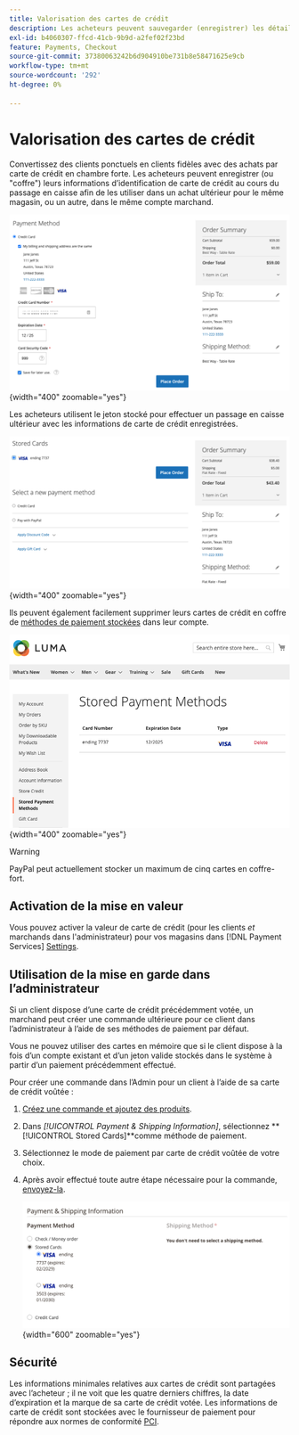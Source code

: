 ```yaml
---
title: Valorisation des cartes de crédit
description: Les acheteurs peuvent sauvegarder (enregistrer) les détails de leur carte de crédit pour les achats futurs.
exl-id: b4060307-ffcd-41cb-9b9d-a2fef02f23bd
feature: Payments, Checkout
source-git-commit: 37380063242b6d904910be731b8e58471625e9cb
workflow-type: tm+mt
source-wordcount: '292'
ht-degree: 0%

---
```


# Valorisation des cartes de crédit

Convertissez des clients ponctuels en clients fidèles avec des achats par carte de crédit en chambre forte. Les acheteurs peuvent enregistrer (ou &quot;coffre&quot;) leurs informations d’identification de carte de crédit au cours du passage en caisse afin de les utiliser dans un achat ultérieur pour le même magasin, ou un autre, dans le même compte marchand.

![ Vault leur carte de crédit pour une utilisation ultérieure ](assets/save-card-for-later.png){width="400" zoomable="yes"}

Les acheteurs utilisent le jeton stocké pour effectuer un passage en caisse ultérieur avec les informations de carte de crédit enregistrées.

![Utiliser les informations d’identification stockées pour un achat ultérieur](assets/use-stored-card.png){width="400" zoomable="yes"}

Ils peuvent également facilement supprimer leurs cartes de crédit en coffre de [méthodes de paiement stockées](https://experienceleague.adobe.com/en/docs/commerce-admin/stores-sales/payments/stored-payment-methods) dans leur compte.

![Méthodes de paiement stockées dans mon compte](assets/stored-payment-methods.png){width="400" zoomable="yes"}

>[!WARNING]
>
>PayPal peut actuellement stocker un maximum de cinq cartes en coffre-fort.

## Activation de la mise en valeur

Vous pouvez activer la valeur de carte de crédit (pour les clients _et_ marchands dans l&#39;administrateur) pour vos magasins dans [!DNL Payment Services] [Settings](settings.md#card-vaulting).

## Utilisation de la mise en garde dans l’administrateur

Si un client dispose d’une carte de crédit précédemment votée, un marchand peut créer une commande ultérieure pour ce client dans l’administrateur à l’aide de ses méthodes de paiement par défaut.

Vous ne pouvez utiliser des cartes en mémoire que si le client dispose à la fois d’un compte existant et d’un jeton valide stockés dans le système à partir d’un paiement précédemment effectué.

Pour créer une commande dans l’Admin pour un client à l’aide de sa carte de crédit voûtée :

1. [Créez une commande et ajoutez des produits](https://experienceleague.adobe.com/docs/commerce-admin/stores-sales/point-of-purchase/assist/customer-account-create-order.html).
1. Dans _[!UICONTROL Payment & Shipping Information]_, sélectionnez **[!UICONTROL Stored Cards]**comme méthode de paiement.
1. Sélectionnez le mode de paiement par carte de crédit voûtée de votre choix.
1. Après avoir effectué toute autre étape nécessaire pour la commande, [envoyez-la](https://experienceleague.adobe.com/docs/commerce-admin/stores-sales/point-of-purchase/assist/customer-account-create-order.html?lang=en#step-3%3A-submit-the-order).

   ![Utiliser la carte de crédit en coffre-fort dans Admin pour le client](assets/admin-vaultedcard.png){width="600" zoomable="yes"}

## Sécurité

Les informations minimales relatives aux cartes de crédit sont partagées avec l’acheteur ; il ne voit que les quatre derniers chiffres, la date d’expiration et la marque de sa carte de crédit votée. Les informations de carte de crédit sont stockées avec le fournisseur de paiement pour répondre aux normes de conformité [PCI](security.md#PCI-compliance).

